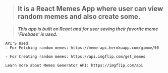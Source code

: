 > ## It is a React Memes App where user can view random memes and also create some.

> ***This app is built on React and for user saving their favorite meme 'Firebase' is used.***

```
API'S Used:
- For Fetching random memes: https://meme-api.herokuapp.com/gimme/50

- For Creating random memes: https://api.imgflip.com/get_memes

Learn more about Memes Generator API: https://imgflip.com/api

```